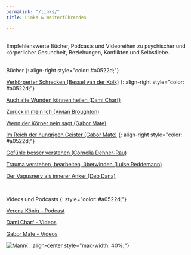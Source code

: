 ```yaml
---
permalink: "/links/"
title: Links & Weiterführendes

---
```

<br> Empfehlenswerte Bücher, Podcasts und Videoreihen zu psychischer und körperlicher Gesundheit, Beziehungen, Konflikten und Selbstliebe.  
<br>

Bücher
{: align-right style="color: #a0522d;"}

[Verkörperter Schrecken (Bessel van der Kolk)](https://www.amazon.de/dp/3944476131)
{: align-right style="color: #a0522d;"}

[Auch alte Wunden können heilen (Dami Charf)](https://www.amazon.de/dp/B077C3WLBJ)

[Zurück in mein Ich (Vivian Broughton)](https://www.amazon.de/dp/3466346339)

[Wenn der Körper nein sagt (Gabor Mate)](https://www.amazon.de/dp/3962571744)

[Im Reich der hungrigen Geister (Gabor Mate)](https://www.amazon.de/dp/B095J2NPP8)
{: align-right style="color: #a0522d;"}

[Gefühle besser verstehen (Cornelia Dehner-Rau)](https://www.amazon.de/dp/3442177820)

[Trauma verstehen, bearbeiten, überwinden (Luise Reddemann)](https://www.amazon.de/dp/3432111045)

[Der Vagusnerv als innerer Anker (Deb Dana)](https://www.amazon.de/dp/3466347866)

<br>

Videos und Podcasts
{: style="color: #a0522d;"}

[Verena König – Podcast](https://verenakoenig.de/blog-und-podcast)

[Dami Charf - Videos](https://www.youtube.com/c/DamiCharf/videos)

[Gabor Mate - Videos](https://www.youtube.com/watch?v=UI6C3ahHpnc)

![Mann](/website/assets/images/Links_Weiterführendes_Mann.jpg){: .align-center style="max-width: 40%;"}
